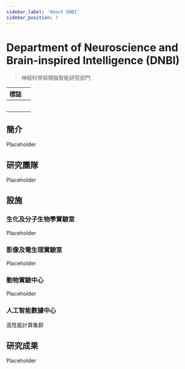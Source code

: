 ```yaml
---
sidebar_label: 'About DNBI'
sidebar_position: 3
---
```


# Department of Neuroscience and Brain-inspired Intelligence (DNBI)
>神經科學與類腦智能研究部門

|標誌| |
|:--:|:--:|
| | |
| | |
| | |
| | |
| | |

## 簡介
  Placeholder

## 研究團隊
  Placeholder

## 設施
  ### 生化及分子生物學實驗室
  Placeholder
  ### 影像及電生理實驗室
  Placeholder
  ### 動物實驗中心
  Placeholder
  ### 人工智能數據中心
  高性能計算集群

## 研究成果
  Placeholder